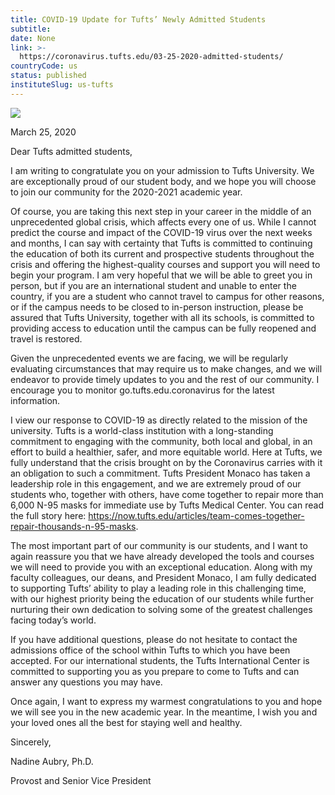 ```yaml
---
title: COVID-19 Update for Tufts’ Newly Admitted Students
subtitle: 
date: None
link: >-
  https://coronavirus.tufts.edu/03-25-2020-admitted-students/
countryCode: us
status: published
instituteSlug: us-tufts
---
```

![](https://coronavirus.tufts.edu/wp-content/themes/jumbopress-base/assets/images/favicon_tufts.png)

March 25, 2020

Dear Tufts admitted students,

I am writing to congratulate you on your admission to Tufts University. We are exceptionally proud of our student body, and we hope you will choose to join our community for the 2020-2021 academic year.

Of course, you are taking this next step in your career in the middle of an unprecedented global crisis, which affects every one of us. While I cannot predict the course and impact of the COVID-19 virus over the next weeks and months, I can say with certainty that Tufts is committed to continuing the education of both its current and prospective students throughout the crisis and offering the highest-quality courses and support you will need to begin your program. I am very hopeful that we will be able to greet you in person, but if you are an international student and unable to enter the country, if you are a student who cannot travel to campus for other reasons, or if the campus needs to be closed to in-person instruction, please be assured that Tufts University, together with all its schools, is committed to providing access to education until the campus can be fully reopened and travel is restored.

Given the unprecedented events we are facing, we will be regularly evaluating circumstances that may require us to make changes, and we will endeavor to provide timely updates to you and the rest of our community. I encourage you to monitor go.tufts.edu.coronavirus for the latest information.

I view our response to COVID-19 as directly related to the mission of the university. Tufts is a world-class institution with a long-standing commitment to engaging with the community, both local and global, in an effort to build a healthier, safer, and more equitable world. Here at Tufts, we fully understand that the crisis brought on by the Coronavirus carries with it an obligation to such a commitment. Tufts President Monaco has taken a leadership role in this engagement, and we are extremely proud of our students who, together with others, have come together to repair more than 6,000 N-95 masks for immediate use by Tufts Medical Center. You can read the full story here: https://now.tufts.edu/articles/team-comes-together-repair-thousands-n-95-masks.

The most important part of our community is our students, and I want to again reassure you that we have already developed the tools and courses we will need to provide you with an exceptional education. Along with my faculty colleagues, our deans, and President Monaco, I am fully dedicated to supporting Tufts’ ability to play a leading role in this challenging time, with our highest priority being the education of our students while further nurturing their own dedication to solving some of the greatest challenges facing today’s world.

If you have additional questions, please do not hesitate to contact the admissions office of the school within Tufts to which you have been accepted. For our international students, the Tufts International Center is committed to supporting you as you prepare to come to Tufts and can answer any questions you may have.

Once again, I want to express my warmest congratulations to you and hope we will see you in the new academic year. In the meantime, I wish you and your loved ones all the best for staying well and healthy.

Sincerely,

Nadine Aubry, Ph.D.

Provost and Senior Vice President